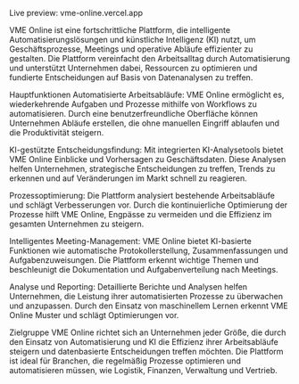 Live preview: vme-online.vercel.app

VME Online ist eine fortschrittliche Plattform, die intelligente Automatisierungslösungen und künstliche Intelligenz (KI) nutzt, um Geschäftsprozesse, Meetings und operative Abläufe effizienter zu gestalten. Die Plattform vereinfacht den Arbeitsalltag durch Automatisierung und unterstützt Unternehmen dabei, Ressourcen zu optimieren und fundierte Entscheidungen auf Basis von Datenanalysen zu treffen.

Hauptfunktionen
Automatisierte Arbeitsabläufe: VME Online ermöglicht es, wiederkehrende Aufgaben und Prozesse mithilfe von Workflows zu automatisieren. Durch eine benutzerfreundliche Oberfläche können Unternehmen Abläufe erstellen, die ohne manuellen Eingriff ablaufen und die Produktivität steigern.

KI-gestützte Entscheidungsfindung: Mit integrierten KI-Analysetools bietet VME Online Einblicke und Vorhersagen zu Geschäftsdaten. Diese Analysen helfen Unternehmen, strategische Entscheidungen zu treffen, Trends zu erkennen und auf Veränderungen im Markt schnell zu reagieren.

Prozessoptimierung: Die Plattform analysiert bestehende Arbeitsabläufe und schlägt Verbesserungen vor. Durch die kontinuierliche Optimierung der Prozesse hilft VME Online, Engpässe zu vermeiden und die Effizienz im gesamten Unternehmen zu steigern.

Intelligentes Meeting-Management: VME Online bietet KI-basierte Funktionen wie automatische Protokollerstellung, Zusammenfassungen und Aufgabenzuweisungen. Die Plattform erkennt wichtige Themen und beschleunigt die Dokumentation und Aufgabenverteilung nach Meetings.

Analyse und Reporting: Detaillierte Berichte und Analysen helfen Unternehmen, die Leistung ihrer automatisierten Prozesse zu überwachen und anzupassen. Durch den Einsatz von maschinellem Lernen erkennt VME Online Muster und schlägt Optimierungen vor.

Zielgruppe
VME Online richtet sich an Unternehmen jeder Größe, die durch den Einsatz von Automatisierung und KI die Effizienz ihrer Arbeitsabläufe steigern und datenbasierte Entscheidungen treffen möchten. Die Plattform ist ideal für Branchen, die regelmäßig Prozesse optimieren und automatisieren müssen, wie Logistik, Finanzen, Verwaltung und Vertrieb.
